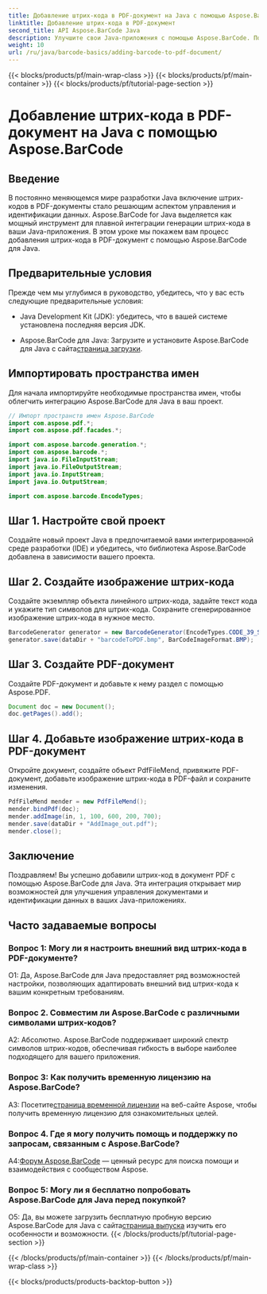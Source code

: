 ```yaml
---
title: Добавление штрих-кода в PDF-документ на Java с помощью Aspose.BarCode
linktitle: Добавление штрих-кода в PDF-документ
second_title: API Aspose.BarCode Java
description: Улучшите свои Java-приложения с помощью Aspose.BarCode. Пошаговое руководство по добавлению штрих-кодов в PDF-документы.
weight: 10
url: /ru/java/barcode-basics/adding-barcode-to-pdf-document/
---
```


{{< blocks/products/pf/main-wrap-class >}}
{{< blocks/products/pf/main-container >}}
{{< blocks/products/pf/tutorial-page-section >}}

# Добавление штрих-кода в PDF-документ на Java с помощью Aspose.BarCode

## Введение

В постоянно меняющемся мире разработки Java включение штрих-кодов в PDF-документы стало решающим аспектом управления и идентификации данных. Aspose.BarCode for Java выделяется как мощный инструмент для плавной интеграции генерации штрих-кода в ваши Java-приложения. В этом уроке мы покажем вам процесс добавления штрих-кода в PDF-документ с помощью Aspose.BarCode для Java.

## Предварительные условия

Прежде чем мы углубимся в руководство, убедитесь, что у вас есть следующие предварительные условия:

- Java Development Kit (JDK): убедитесь, что в вашей системе установлена последняя версия JDK.

-  Aspose.BarCode для Java: Загрузите и установите Aspose.BarCode для Java с сайта[страница загрузки](https://releases.aspose.com/barcode/java/).

## Импортировать пространства имен

Для начала импортируйте необходимые пространства имен, чтобы облегчить интеграцию Aspose.BarCode для Java в ваш проект.

```java
// Импорт пространств имен Aspose.BarCode
import com.aspose.pdf.*;
import com.aspose.pdf.facades.*;

import com.aspose.barcode.generation.*;
import com.aspose.barcode.*;
import java.io.FileInputStream;
import java.io.FileOutputStream;
import java.io.InputStream;
import java.io.OutputStream;

import com.aspose.barcode.EncodeTypes;
```

## Шаг 1. Настройте свой проект

Создайте новый проект Java в предпочитаемой вами интегрированной среде разработки (IDE) и убедитесь, что библиотека Aspose.BarCode добавлена в зависимости вашего проекта.

## Шаг 2. Создайте изображение штрих-кода

Создайте экземпляр объекта линейного штрих-кода, задайте текст кода и укажите тип символов для штрих-кода. Сохраните сгенерированное изображение штрих-кода в нужное место.

```java
BarcodeGenerator generator = new BarcodeGenerator(EncodeTypes.CODE_39_STANDARD, "1234567");
generator.save(dataDir + "barcodeToPDF.bmp", BarCodeImageFormat.BMP);
```

## Шаг 3. Создайте PDF-документ

Создайте PDF-документ и добавьте к нему раздел с помощью Aspose.PDF.

```java
Document doc = new Document();
doc.getPages().add();
```

## Шаг 4. Добавьте изображение штрих-кода в PDF-документ

Откройте документ, создайте объект PdfFileMend, привяжите PDF-документ, добавьте изображение штрих-кода в PDF-файл и сохраните изменения.

```java
PdfFileMend mender = new PdfFileMend();
mender.bindPdf(doc);
mender.addImage(in, 1, 100, 600, 200, 700);
mender.save(dataDir + "AddImage_out.pdf");
mender.close();
```

## Заключение

Поздравляем! Вы успешно добавили штрих-код в документ PDF с помощью Aspose.BarCode для Java. Эта интеграция открывает мир возможностей для улучшения управления документами и идентификации данных в ваших Java-приложениях.

## Часто задаваемые вопросы

### Вопрос 1: Могу ли я настроить внешний вид штрих-кода в PDF-документе?

О1: Да, Aspose.BarCode для Java предоставляет ряд возможностей настройки, позволяющих адаптировать внешний вид штрих-кода к вашим конкретным требованиям.

### Вопрос 2. Совместим ли Aspose.BarCode с различными символами штрих-кодов?

А2: Абсолютно. Aspose.BarCode поддерживает широкий спектр символов штрих-кодов, обеспечивая гибкость в выборе наиболее подходящего для вашего приложения.

### Вопрос 3: Как получить временную лицензию на Aspose.BarCode?

 A3: Посетите[страница временной лицензии](https://purchase.aspose.com/temporary-license/) на веб-сайте Aspose, чтобы получить временную лицензию для ознакомительных целей.

### Вопрос 4. Где я могу получить помощь и поддержку по запросам, связанным с Aspose.BarCode?

 А4:[Форум Aspose.BarCode](https://forum.aspose.com/c/barcode/13) — ценный ресурс для поиска помощи и взаимодействия с сообществом Aspose.

### Вопрос 5: Могу ли я бесплатно попробовать Aspose.BarCode для Java перед покупкой?

 О5: Да, вы можете загрузить бесплатную пробную версию Aspose.BarCode для Java с сайта[страница выпуска](https://releases.aspose.com/) изучить его особенности и возможности.
{{< /blocks/products/pf/tutorial-page-section >}}

{{< /blocks/products/pf/main-container >}}
{{< /blocks/products/pf/main-wrap-class >}}

{{< blocks/products/products-backtop-button >}}
